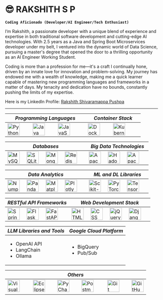 # 😎 RAKSHITH S P

**`Coding Aficionado (Developer/AI Engineer/Tech Enthusiast)`**

I’m Rakshith, a passionate developer with a unique blend of experience and expertise in both traditional software development and cutting-edge AI technologies. With 2.5 years as a Java and Spring Boot Microservices developer under my belt, I ventured into the dynamic world of Data Science, pursuing a master's degree that opened the door to a thrilling opportunity as an AI Engineer Working Student.

Coding is more than a profession for me—it's a craft I continually hone, driven by an innate love for innovation and problem-solving. My journey has endowed me with a wealth of knowledge, making me a quick learner capable of mastering new programming languages and frameworks in a matter of days. My tenacity and dedication have no bounds, constantly pushing the limits of my expertise.

Here is my LinkedIn Profile: [Rakshith Shivaramappa Pushpa](https://www.linkedin.com/in/rakshith-shivaramappa/)

---

| **_Programming Languages_**                                                                                                                                                                                                                                                                                                                                                                                                                                                                                                                                                           | **_Container Stack_**                                                                                                                                                                                                                                                                                                                                                                   |
| ------------------------------------------------------------------------------------------------------------------------------------------------------------------------------------------------------------------------------------------------------------------------------------------------------------------------------------------------------------------------------------------------------------------------------------------------------------------------------------------------------------------------------------------------------------------------------------- | --------------------------------------------------------------------------------------------------------------------------------------------------------------------------------------------------------------------------------------------------------------------------------------------------------------------------------------------------------------------------------------- |
| <img align="left" alt="Python" width="40px" style="padding-right:40px;" src="https://cdn.jsdelivr.net/gh/devicons/devicon@latest/icons/python/python-original-wordmark.svg" title="Python"/> <img align="left" alt="Java" width="40px" style="padding-right:40px;" src="https://cdn.jsdelivr.net/gh/devicons/devicon@latest/icons/java/java-original-wordmark.svg" title="Java"/> <img align="left" alt="JavaScript" width="40px" style="padding-right:40px;" src="https://cdn.jsdelivr.net/gh/devicons/devicon@latest/icons/javascript/javascript-original.svg" title="JavaScript"/> | <img align="left" alt="Docker" width="40px" style="padding-right:40px;" src="https://cdn.jsdelivr.net/gh/devicons/devicon@latest/icons/docker/docker-original.svg" title="Docker"/> <img align="left" alt="Kubernetes" width="40px" style="padding-right:40px;" src="https://cdn.jsdelivr.net/gh/devicons/devicon@latest/icons/kubernetes/kubernetes-original.svg" title="Kubernetes"/> |

| **_Databases_**                                                                                                                                                                                                                                                                                                                                                                                                                                                                                                                                                                                                                                                                                                                                               | **_Big Data Technologies_**                                                                                                                                                                                                                                                                                                                                                                                                                                                                                                                                                                                               |
| ------------------------------------------------------------------------------------------------------------------------------------------------------------------------------------------------------------------------------------------------------------------------------------------------------------------------------------------------------------------------------------------------------------------------------------------------------------------------------------------------------------------------------------------------------------------------------------------------------------------------------------------------------------------------------------------------------------------------------------------------------------- | ------------------------------------------------------------------------------------------------------------------------------------------------------------------------------------------------------------------------------------------------------------------------------------------------------------------------------------------------------------------------------------------------------------------------------------------------------------------------------------------------------------------------------------------------------------------------------------------------------------------------- |
| <img align="left" alt="MySQL" width="40px" style="padding-right:20px;" src="https://cdn.jsdelivr.net/gh/devicons/devicon@latest/icons/mysql/mysql-plain-wordmark.svg" title="MySQL"/> <img align="left" alt="SQLite" width="40px" style="padding-right:20px;" src="https://cdn.jsdelivr.net/gh/devicons/devicon@latest/icons/sqlite/sqlite-original.svg" title="SQLite"/> <img align="left" alt="MongoDB" width="40px" style="padding-right:20px;" src="https://cdn.jsdelivr.net/gh/devicons/devicon@latest/icons/mongodb/mongodb-plain-wordmark.svg" title="MongoDB"/> <img align="left" alt="Redis" width="40px" style="padding-right:20px;" src="https://cdn.jsdelivr.net/gh/devicons/devicon@latest/icons/redis/redis-plain-wordmark.svg" title="Redis"/> | <img align="left" alt="Apache Spark" width="40px" style="padding-right:20px;" src="https://cdn.jsdelivr.net/gh/devicons/devicon@latest/icons/apachespark/apachespark-original-wordmark.svg" title="Apache Spark"/> <img align="left" alt="Hadoop" width="40px" style="padding-right:20px;" src="https://cdn.jsdelivr.net/gh/devicons/devicon@latest/icons/hadoop/hadoop-original.svg" title="Hadoop"/> <img align="left" alt="Apache Kafka" width="40px" style="padding-right:20px;" src="https://cdn.jsdelivr.net/gh/devicons/devicon@latest/icons/apachekafka/apachekafka-original-wordmark.svg" title="Apache Kafka"/> |

| **_Data Analytics_**                                                                                                                                                                                                                                                                                                                                                                                                                                                                                                                                                                                                                                                                                                                                                 | **_ML and DL Libraries_**                                                                                                                                                                                                                                                                                                                                                                                                                                                                                                                                                                             |
| -------------------------------------------------------------------------------------------------------------------------------------------------------------------------------------------------------------------------------------------------------------------------------------------------------------------------------------------------------------------------------------------------------------------------------------------------------------------------------------------------------------------------------------------------------------------------------------------------------------------------------------------------------------------------------------------------------------------------------------------------------------------- | ----------------------------------------------------------------------------------------------------------------------------------------------------------------------------------------------------------------------------------------------------------------------------------------------------------------------------------------------------------------------------------------------------------------------------------------------------------------------------------------------------------------------------------------------------------------------------------------------------- |
| <img align="left" alt="Numpy" width="40px" style="padding-right:20px;" src="https://cdn.jsdelivr.net/gh/devicons/devicon@latest/icons/numpy/numpy-original.svg" title="Numpy"/> <img align="left" alt="Pandas" width="40px" style="padding-right:20px;" src="https://cdn.jsdelivr.net/gh/devicons/devicon@latest/icons/pandas/pandas-original-wordmark.svg" title="Pandas"/> <img align="left" alt="Matplotlib" width="40px" style="padding-right:20px;" src="https://cdn.jsdelivr.net/gh/devicons/devicon@latest/icons/matplotlib/matplotlib-original.svg" title="Matplotlib"/> <img align="left" alt="Plotly" width="40px" style="padding-right:20px;" src="https://cdn.jsdelivr.net/gh/devicons/devicon@latest/icons/plotly/plotly-original.svg" title="Plotly"/> | <img align="left" alt="Scikit-Learn" width="40px" style="padding-right:20px;" src="https://cdn.jsdelivr.net/gh/devicons/devicon@latest/icons/scikitlearn/scikitlearn-original.svg" title="Scikit-Learn"/> <img align="left" alt="PyTorch" width="40px" style="padding-right:20px;" src="https://cdn.jsdelivr.net/gh/devicons/devicon@latest/icons/pytorch/pytorch-original.svg" title="PyTorch"/> <img align="left" alt="TensorFlow" width="40px" style="padding-right:20px;" src="https://cdn.jsdelivr.net/gh/devicons/devicon@latest/icons/tensorflow/tensorflow-original.svg" title="TensorFlow"/> |

| **_RESTful API Frameworks_**                                                                                                                                                                                                                                                                                                                                                                                                                                                                                                                                                   | **_Web Development Stack_**                                                                                                                                                                                                                                                                                                                                                                                                                                                                                                                                                                                                                                                                                                                    |
| ------------------------------------------------------------------------------------------------------------------------------------------------------------------------------------------------------------------------------------------------------------------------------------------------------------------------------------------------------------------------------------------------------------------------------------------------------------------------------------------------------------------------------------------------------------------------------ | ---------------------------------------------------------------------------------------------------------------------------------------------------------------------------------------------------------------------------------------------------------------------------------------------------------------------------------------------------------------------------------------------------------------------------------------------------------------------------------------------------------------------------------------------------------------------------------------------------------------------------------------------------------------------------------------------------------------------------------------------- |
| <img align="left" alt="Spring Boot" width="40px" style="padding-right:20px;" src="https://cdn.jsdelivr.net/gh/devicons/devicon@latest/icons/spring/spring-original-wordmark.svg" title="Spring Boot"/> <img align="left" alt="Flask" width="40px" style="padding-right:20px;" src="https://cdn.jsdelivr.net/gh/devicons/devicon@latest/icons/flask/flask-original.svg" title="Flask"/> <img align="left" alt="FastAPI" width="40px" style="padding-right:20px;" src="https://cdn.jsdelivr.net/gh/devicons/devicon@latest/icons/fastapi/fastapi-original.svg" title="FastAPI"/> | <img align="left" alt="HTML" width="40px" style="padding-right:20px;" src="https://cdn.jsdelivr.net/gh/devicons/devicon@latest/icons/html5/html5-plain-wordmark.svg" title="HTML"/> <img align="left" alt="CSS" width="40px" style="padding-right:20px;" src="https://cdn.jsdelivr.net/gh/devicons/devicon@latest/icons/css3/css3-plain-wordmark.svg" title="CSS"/> <img align="left" alt="jQuery" width="40px" style="padding-right:20px;" src="https://cdn.jsdelivr.net/gh/devicons/devicon@latest/icons/jquery/jquery-plain-wordmark.svg" title="jQuery"/> <img align="left" alt="Django" width="40px" style="padding-right:20px;" src="https://cdn.jsdelivr.net/gh/devicons/devicon@latest/icons/django/django-plain.svg" title="Django"/> |

| **_LLM Libraries and Tools_**                                 | **_Google Cloud Platform_**                |
| ------------------------------------------------------------- | ------------------------------------------ |
| <ul><li>OpenAI API</li><li>LangChain</li><li>Ollama</li></ul> | <ul><li>BigQuery</li><li>Pub/Sub</li></ul> |

| **_Others_**                                                                                                                                                                                                                                                                                                                                                                                                                                                                                                                                                                                                                                                                                                                                                                                                                                                                                                                                                                                                                               |
| ------------------------------------------------------------------------------------------------------------------------------------------------------------------------------------------------------------------------------------------------------------------------------------------------------------------------------------------------------------------------------------------------------------------------------------------------------------------------------------------------------------------------------------------------------------------------------------------------------------------------------------------------------------------------------------------------------------------------------------------------------------------------------------------------------------------------------------------------------------------------------------------------------------------------------------------------------------------------------------------------------------------------------------------ |
| <img alt="Visual Studio Code" width="40px" style="padding-right:40px;" src="https://cdn.jsdelivr.net/gh/devicons/devicon@latest/icons/vscode/vscode-original.svg" title="Visual Studio Code"/> <img alt="Eclipse IDE" width="40px" style="padding-right:40px;" src="https://cdn.jsdelivr.net/gh/devicons/devicon@latest/icons/eclipse/eclipse-original.svg" title="Eclipse IDE"/><img alt="PyCharm" width="40px" style="padding-right:40px;" src="https://cdn.jsdelivr.net/gh/devicons/devicon@latest/icons/pycharm/pycharm-original.svg" title="PyCharm"/><img alt="Postman" width="40px" style="padding-right:40px;" src="https://cdn.jsdelivr.net/gh/devicons/devicon@latest/icons/postman/postman-original.svg" title="Postman"/> <img alt="Git" width="40px" style="padding-right:40px;" src="https://cdn.jsdelivr.net/gh/devicons/devicon@latest/icons/git/git-original.svg" title="Git"/><img alt="GitHub" width="40px" src="https://cdn.jsdelivr.net/gh/devicons/devicon@latest/icons/github/github-original.svg" title="GitHub"/> |
